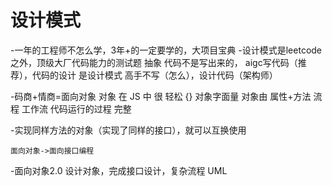 # 设计模式

-一年的工程师不怎么学，3年+的一定要学的，大项目宝典
-设计模式是leetcode之外，顶级大厂代码能力的测试题
  抽象  代码不是写出来的， aigc写代码（推荐），代码的设计
  是设计模式
  高手不写（怎么），设计代码（架构师）

-码商+情商=面向对象
    对象 在 JS 中 很 轻松 {}  对象字面量
    对象由 属性+方法
    流程  工作流 代码运行的过程  完整

-实现同样方法的对象（实现了同样的接口），就可以互换使用

    面向对象->面向接口编程
-面向对象2.0 设计对象，完成接口设计，复杂流程 UML